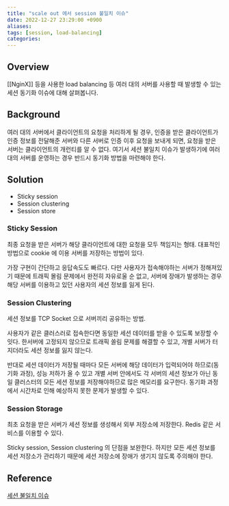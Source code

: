 ```yaml
---
title: "scale out 에서 session 불일치 이슈"
date: 2022-12-27 23:29:00 +0900
aliases: 
tags: [session, load-balancing]
categories: 
---
```


## Overview

[[NginX]] 등을 사용한 load balancing 등 여러 대의 서버를 사용할 때 발생할 수 있는 세션 동기화 이슈에 대해 살펴봅니다.

## Background

여러 대의 서버에서 클라이언트의 요청을 처리하게 될 경우, 인증을 받은 클라이언트가 인증 정보를 전달해준 서버와 다른 서버로 인증 이후 요청을 보내게 되면, 요청을 받은 서버는 클라이언트의 개런티를 알 수 없다. 여기서 세션 불일치 이슈가 발생하기에 여러 대의 서버를 운영하는 경우 반드시 동기화 방법을 마련해야 한다.

## Solution

- Sticky session
- Session clustering
- Session store

### Sticky Session

최종 요청을 받은 서버가 해당 클라이언트에 대한 요청을 모두 책임지는 형태. 대표적인 방법으로 cookie 에 이용 서버를 저장하는 방법이 있다.

가장 구현이 간단하고 응답속도도 빠르다. 다만 사용자가 접속해야하는 서버가 정해져있기 때문에 트래픽 몰림 문제에서 완전히 자유로울 순 없고, 서버에 장애가 발생하는 경우 해당 서버를 이용하고 있던 사용자의 세션 정보를 잃게 된다.

### Session Clustering

세션 정보를 TCP Socket 으로 서버끼리 공유하는 방법.

사용자가 같은 클러스러로 접속한다면 동일한 세션 데이터를 받을 수 있도록 보장할 수 잇다. 한서버에 고정되지 않으므로 트래픽 쏠림 문제를 해결할 수 있고, 개별 서버가 터지더라도 세션 정보를 잃지 않는다.

반대로 세션 데이터가 저장될 때마다 모든 서버에 해당 데이터가 입력되어야 하므로(동기화 과정), 성능 저하가 올 수 있고 개별 서버 안에서도 각 서버의 세션 정보가 아닌 동일 클러스터의 모든 세션 정보를 저장해야하므로 많은 메모리를 요구한다. 동기화 과정에서 시간차로 인해 예상하지 못한 문제가 발생할 수 있다.

### Session Storage

최초 요청을 받은 서버가 세션 정보를 생성해서 외부 저장소에 저장한다. Redis 같은 서비스를 이용할 수 있다.

Sticky session, Session clustering 의 단점을 보완한다. 하지만 모든 세션 정보를 세션 저장소가 관리하기 때문에 세션 저장소에 장애가 생기지 않도록 주의해야 한다.

## Reference

[세션 불일치 이슈](https://velog.io/@sweet_sumin/세션-불일치-이슈)
